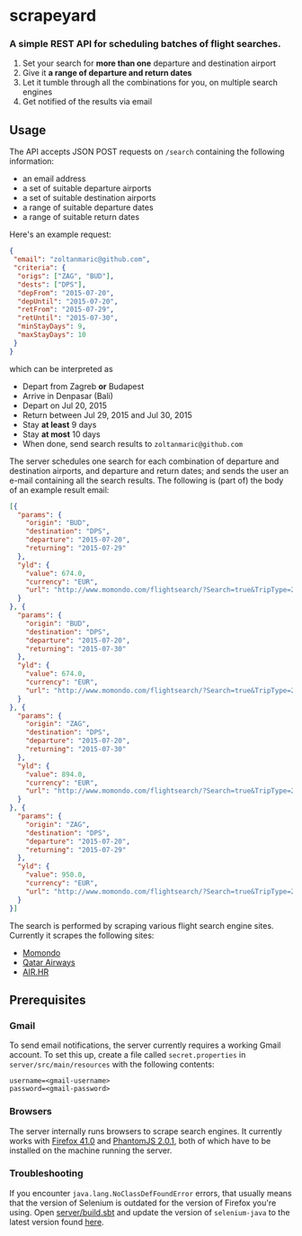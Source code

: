 # scrapeyard
### A simple REST API for scheduling batches of flight searches.

1. Set your search for **more than one** departure and destination airport
2. Give it **a range of departure and return dates**
3. Let it tumble through all the combinations for you, on multiple search engines
4. Get notified of the results via email

## Usage

The API accepts JSON POST requests on `/search` containing the following information:

* an email address
* a set of suitable departure airports
* a set of suitable destination airports
* a range of suitable departure dates
* a range of suitable return dates

Here's an example request:

```json
{
 "email": "zoltanmaric@github.com",
 "criteria": {
  "origs": ["ZAG", "BUD"],
  "dests": ["DPS"],
  "depFrom": "2015-07-20",
  "depUntil": "2015-07-20",
  "retFrom": "2015-07-29",
  "retUntil": "2015-07-30",
  "minStayDays": 9,
  "maxStayDays": 10
 }
}
```

which can be interpreted as

* Depart from Zagreb **or** Budapest
* Arrive in Denpasar (Bali)
* Depart on Jul 20, 2015
* Return between Jul 29, 2015 and Jul 30, 2015
* Stay **at least** 9 days
* Stay **at most** 10 days
* When done, send search results to `zoltanmaric@github.com`

The server schedules one search for each combination of departure and destination airports, and departure and return dates; and sends the user an e-mail containing all the search results.
The following is (part of) the body of an example result email:

```json
[{
  "params": {
    "origin": "BUD",
    "destination": "DPS",
    "departure": "2015-07-20",
    "returning": "2015-07-29"
  },
  "yld": {
    "value": 674.0,
    "currency": "EUR",
    "url": "http://www.momondo.com/flightsearch/?Search=true&TripType=2&SegNo=2&SO0=BUD&SD0=DPS&SDP0=20-07-2015&SO1=DPS&SD1=BUD&SDP1=29-07-2015&AD=1&TK=ECO&DO=false&NA=false#Search=true&TripType=2&SegNo=2&SO0=BUD&SD0=DPS&SDP0=20-07-2015&SO1=DPS&SD1=BUD&SDP1=29-07-2015&AD=1&TK=ECO&DO=false&NA=false"
  }
}, {
  "params": {
    "origin": "BUD",
    "destination": "DPS",
    "departure": "2015-07-20",
    "returning": "2015-07-30"
  },
  "yld": {
    "value": 674.0,
    "currency": "EUR",
    "url": "http://www.momondo.com/flightsearch/?Search=true&TripType=2&SegNo=2&SO0=BUD&SD0=DPS&SDP0=20-07-2015&SO1=DPS&SD1=BUD&SDP1=30-07-2015&AD=1&TK=ECO&DO=false&NA=false#Search=true&TripType=2&SegNo=2&SO0=BUD&SD0=DPS&SDP0=20-07-2015&SO1=DPS&SD1=BUD&SDP1=30-07-2015&AD=1&TK=ECO&DO=false&NA=false"
  }
}, {
  "params": {
    "origin": "ZAG",
    "destination": "DPS",
    "departure": "2015-07-20",
    "returning": "2015-07-30"
  },
  "yld": {
    "value": 894.0,
    "currency": "EUR",
    "url": "http://www.momondo.com/flightsearch/?Search=true&TripType=2&SegNo=2&SO0=ZAG&SD0=DPS&SDP0=20-07-2015&SO1=DPS&SD1=ZAG&SDP1=30-07-2015&AD=1&TK=ECO&DO=false&NA=false#Search=true&TripType=2&SegNo=2&SO0=ZAG&SD0=DPS&SDP0=20-07-2015&SO1=DPS&SD1=ZAG&SDP1=30-07-2015&AD=1&TK=ECO&DO=false&NA=false"
  }
}, {
  "params": {
    "origin": "ZAG",
    "destination": "DPS",
    "departure": "2015-07-20",
    "returning": "2015-07-29"
  },
  "yld": {
    "value": 950.0,
    "currency": "EUR",
    "url": "http://www.momondo.com/flightsearch/?Search=true&TripType=2&SegNo=2&SO0=ZAG&SD0=DPS&SDP0=20-07-2015&SO1=DPS&SD1=ZAG&SDP1=29-07-2015&AD=1&TK=ECO&DO=false&NA=false#Search=true&TripType=2&SegNo=2&SO0=ZAG&SD0=DPS&SDP0=20-07-2015&SO1=DPS&SD1=ZAG&SDP1=29-07-2015&AD=1&TK=ECO&DO=false&NA=false"
  }
}]
```

The search is performed by scraping various flight search engine sites. Currently it scrapes the following sites:

* [Momondo](http://momondo.com)
* [Qatar Airways](http://qatarairways.com)
* [AIR.HR](http://air.hr)

## Prerequisites

### Gmail

To send email notifications, the server currently requires a working Gmail account. To set this up, create a file called `secret.properties` in `server/src/main/resources` with the following contents:

```properties
username=<gmail-username>
password=<gmail-password>
```

### Browsers

The server internally runs browsers to scrape search engines. It currently works with [Firefox 41.0](https://ftp.mozilla.org/pub/mozilla.org/firefox/releases/41.0/) and [PhantomJS 2.0.1](https://github.com/ariya/phantomjs/releases/tag/2.0.0), both of which have to be installed on the machine running the server.

### Troubleshooting

If you encounter `java.lang.NoClassDefFoundError` errors, that usually means that the version of Selenium is outdated for the version of Firefox you're using. Open [server/build.sbt](server/build.sbt) and update the version of `selenium-java` to the latest version found [here](http://search.maven.org/#search|ga|1|selenium-java).
